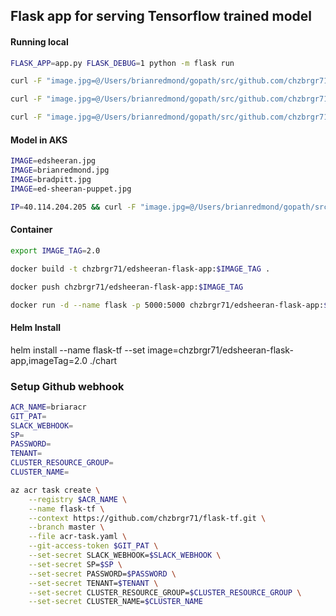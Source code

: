 ## Flask app for serving Tensorflow trained model

#### Running local

```bash
FLASK_APP=app.py FLASK_DEBUG=1 python -m flask run

curl -F "image.jpg=@/Users/brianredmond/gopath/src/github.com/chzbrgr71/flask-tf/samples/edsheeran.jpg" http://localhost:5000/detect_image

curl -F "image.jpg=@/Users/brianredmond/gopath/src/github.com/chzbrgr71/flask-tf/samples/bradpitt.jpg" http://localhost:5000/detect_image

curl -F "image.jpg=@/Users/brianredmond/gopath/src/github.com/chzbrgr71/flask-tf/samples/brianredmond.jpg" http://localhost:5000/detect_image
```

#### Model in AKS

```bash
IMAGE=edsheeran.jpg
IMAGE=brianredmond.jpg
IMAGE=bradpitt.jpg
IMAGE=ed-sheeran-puppet.jpg

IP=40.114.204.205 && curl -F "image.jpg=@/Users/brianredmond/gopath/src/github.com/chzbrgr71/flask-tf/samples/$IMAGE" http://$IP:5000/detect_image
```

#### Container

```bash
export IMAGE_TAG=2.0

docker build -t chzbrgr71/edsheeran-flask-app:$IMAGE_TAG .

docker push chzbrgr71/edsheeran-flask-app:$IMAGE_TAG

docker run -d --name flask -p 5000:5000 chzbrgr71/edsheeran-flask-app:$IMAGE_TAG
```

#### Helm Install

helm install --name flask-tf --set image=chzbrgr71/edsheeran-flask-app,imageTag=2.0 ./chart

### Setup Github webhook

```bash
ACR_NAME=briaracr    
GIT_PAT=
SLACK_WEBHOOK=
SP=
PASSWORD=
TENANT=
CLUSTER_RESOURCE_GROUP=
CLUSTER_NAME=

az acr task create \
    --registry $ACR_NAME \
    --name flask-tf \
    --context https://github.com/chzbrgr71/flask-tf.git \
    --branch master \
    --file acr-task.yaml \
    --git-access-token $GIT_PAT \
    --set-secret SLACK_WEBHOOK=$SLACK_WEBHOOK \
    --set-secret SP=$SP \
    --set-secret PASSWORD=$PASSWORD \
    --set-secret TENANT=$TENANT \
    --set-secret CLUSTER_RESOURCE_GROUP=$CLUSTER_RESOURCE_GROUP \
    --set-secret CLUSTER_NAME=$CLUSTER_NAME
```